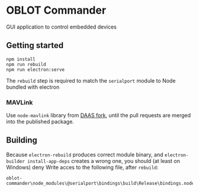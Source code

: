 # OBLOT Commander

GUI application to control embedded devices

## Getting started

```
npm install 
npm run rebuild
npm run electron:serve
```
The `rebuild` step is required to match the `serialport` module to Node bundled with electron

### MAVLink

Use `node-mavlink` library from [DAAS fork](https://github.com/wut-daas/node-mavlink/), until the pull requests are merged into the published package.

## Building

Because `electron-rebuild` produces correct module binary, and `electron-builder install-app-deps` creates a wrong one, you should (at least on Windows) deny Write acces to the following file, after `rebuild`:
```
oblot-commander\node_modules\@serialport\bindings\build\Release\bindings.node
```
